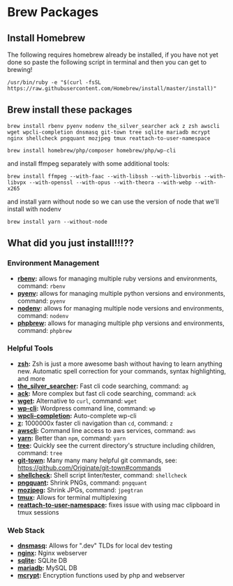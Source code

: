 # Brew Packages

## Install Homebrew
The following requires homebrew already be installed, if you have not yet done so paste the following script in terminal and then you can get to brewing!

	/usr/bin/ruby -e "$(curl -fsSL https://raw.githubusercontent.com/Homebrew/install/master/install)"
	
## Brew install these packages

	brew install rbenv pyenv nodenv the_silver_searcher ack z zsh awscli wget wpcli-completion dnsmasq git-town tree sqlite mariadb mcrypt nginx shellcheck pngquant mozjpeg tmux reattach-to-user-namespace
	
	brew install homebrew/php/composer homebrew/php/wp-cli

and install ffmpeg separately with some additional tools:

	brew install ffmpeg --with-faac --with-libssh --with-libvorbis --with-libvpx --with-openssl --with-opus --with-theora --with-webp --with-x265
	
and install yarn without node so we can use the version of node that we'll install with nodenv
	
	brew install yarn --without-node


## What did you just install!!!??

### Environment Management
* **[rbenv](https://github.com/rbenv/rbenv):** allows for managing multiple ruby versions and environments, command: `rbenv`
* **[pyenv](https://github.com/pyenv/pyenv):** allows for managing multiple python versions and environments, command: `pyenv`
* **[nodenv](https://github.com/nodenv/nodenv):** allows for managing multiple node versions and environments, command: `nodenv`
* **[phpbrew](https://github.com/phpbrew/phpbrew):** allows for managing multiple php versions and environments, command: `phpbrew`


### Helpful Tools
* **[zsh](https://www.zsh.org/):** Zsh is just a more awesome bash without having to learn anything new. Automatic spell correction for your commands, syntax highlighting, and more
* **[the\_silver\_searcher](https://github.com/ggreer/the_silver_searcher):** Fast cli code searching, command: `ag`
* **[ack](https://beyondgrep.com/):** More complex but fast cli code searching, command: `ack`
* **[wget](https://www.gnu.org/software/wget/):** Alternative to `curl`, command: `wget`
* **[wp-cli](https://wp-cli.org/):** Wordpress command line, command: `wp`
* **[wpcli-completion](https://github.com/wp-cli/wp-cli):** Auto-complete wp-cli
* **[z](https://github.com/rupa/z):** 1000000x faster cli navigation than `cd`, command: `z`
* **[awscli](https://aws.amazon.com/cli/):** Command line access to aws services, command: `aws`
* **[yarn](https://yarnpkg.com/):** Better than `npm`, command: `yarn`
* **[tree](http://mama.indstate.edu/users/ice/tree/):** Quickly see the current directory's structure including children, command: `tree`
* **[git-town](http://www.git-town.com/):** Many many many helpful git commands, see: https://github.com/Originate/git-town#commands
* **[shellcheck](https://www.shellcheck.net/):** Shell script linter/tester, command: `shellcheck`
* **[pngquant](https://pngquant.org/):** Shrink PNGs, command: `pngquant`
* **[mozjpeg](https://github.com/mozilla/mozjpeg):** Shrink JPGs, command: `jpegtran`
* **[tmux](https://github.com/tmux/tmux/wiki):** Allows for terminal multiplexing
* **[reattach-to-user-namespace](https://github.com/ChrisJohnsen/tmux-MacOSX-pasteboard):** fixes issue with using mac clipboard in tmux sessions


### Web Stack
* **[dnsmasq](http://www.thekelleys.org.uk/dnsmasq/doc.html):** Allows for ".dev" TLDs for local dev testing
* **[nginx](https://nginx.org/):** Nginx webserver
* **[sqlite](https://sqlite.org/):** SQLite DB
* **[mariadb](https://mariadb.org/):** MySQL DB
* **[mcrypt](http://mcrypt.sourceforge.net/):** Encryption functions used by php and webserver